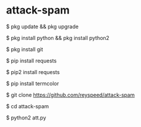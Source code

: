 # attack-spam

$ pkg update && pkg upgrade

$ pkg install python && pkg install python2

$ pkg install git

$ pip install requests

$ pip2 install requests

$ pip install termcolor

$ git clone https://github.com/reyspeed/attack-spam

$ cd attack-spam

$ python2 att.py
